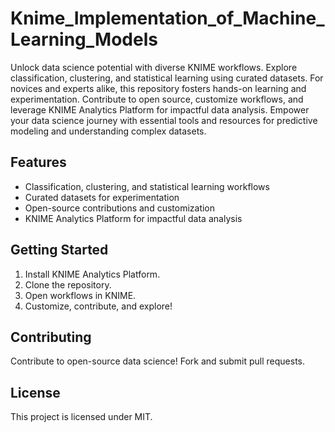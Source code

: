 # Knime_Implementation_of_Machine_Learning_Models
Unlock data science potential with diverse KNIME workflows. Explore classification, clustering, and statistical learning using curated datasets. For novices and experts alike, this repository fosters hands-on learning and experimentation. Contribute to open source, customize workflows, and leverage KNIME Analytics Platform for impactful data analysis. Empower your data science journey with essential tools and resources for predictive modeling and understanding complex datasets.

## Features
- Classification, clustering, and statistical learning workflows
- Curated datasets for experimentation
- Open-source contributions and customization
- KNIME Analytics Platform for impactful data analysis

## Getting Started
1. Install KNIME Analytics Platform.
2. Clone the repository.
3. Open workflows in KNIME.
4. Customize, contribute, and explore!

## Contributing
Contribute to open-source data science! Fork and submit pull requests.

## License
This project is licensed under MIT.
